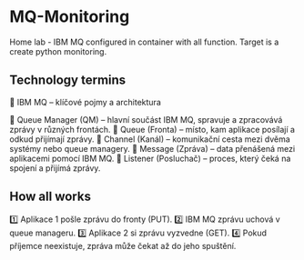 # MQ-Monitoring
Home lab - IBM MQ configured in container with all function. Target is a create python monitoring. 

## Technology termins 

🔹 IBM MQ – klíčové pojmy a architektura

🔹 Queue Manager (QM) – hlavní součást IBM MQ, spravuje a zpracovává zprávy v různých frontách.
🔹 Queue (Fronta) – místo, kam aplikace posílají a odkud přijímají zprávy.
🔹 Channel (Kanál) – komunikační cesta mezi dvěma systémy nebo queue managery.
🔹 Message (Zpráva) – data přenášená mezi aplikacemi pomocí IBM MQ.
🔹 Listener (Posluchač) – proces, který čeká na spojení a přijímá zprávy.

## How all works

1️⃣ Aplikace 1 pošle zprávu do fronty (PUT).
2️⃣ IBM MQ zprávu uchová v queue manageru.
3️⃣ Aplikace 2 si zprávu vyzvedne (GET).
4️⃣ Pokud příjemce neexistuje, zpráva může čekat až do jeho spuštění.
